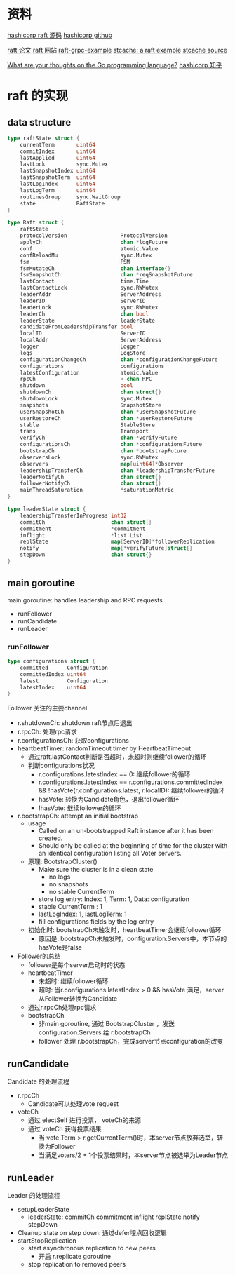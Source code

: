


# 资料


[hashicorp raft 源码](https://github.com/hashicorp/raft)
[hashicorp github](https://github.com/hashicorp)

[raft 论文](https://raft.github.io/raft.pdf)
[raft 网站](https://raft.github.io/)
[raft-grpc-example](https://github.com/Jille/raft-grpc-example)
[stcache: a raft example](https://cloud.tencent.com/developer/article/1183490)
[stcache source](https://github.com/KunTjz/stcache)



[What are your thoughts on the Go programming language?](https://news.ycombinator.com/item?id=24887521)
[hashicorp 知乎](https://www.zhihu.com/people/hashicorpchina)






# raft 的实现


## data structure


```go
type raftState struct {
    currentTerm       uint64
    commitIndex       uint64
    lastApplied       uint64
    lastLock          sync.Mutex
    lastSnapshotIndex uint64
    lastSnapshotTerm  uint64
    lastLogIndex      uint64
    lastLogTerm       uint64
    routinesGroup     sync.WaitGroup
    state             RaftState
}
```



```go
type Raft struct {
    raftState
    protocolVersion                 ProtocolVersion
    applyCh                         chan *logFuture
    conf                            atomic.Value
    confReloadMu                    sync.Mutex
    fsm                             FSM
    fsmMutateCh                     chan interface{}
    fsmSnapshotCh                   chan *reqSnapshotFuture
    lastContact                     time.Time
    lastContactLock                 sync.RWMutex
    leaderAddr                      ServerAddress
    leaderID                        ServerID
    leaderLock                      sync.RWMutex
    leaderCh                        chan bool
    leaderState                     leaderState
    candidateFromLeadershipTransfer bool
    localID                         ServerID
    localAddr                       ServerAddress
    logger                          Logger
    logs                            LogStore
    configurationChangeCh           chan *configurationChangeFuture
    configurations                  configurations
    latestConfiguration             atomic.Value
    rpcCh                           <-chan RPC
    shutdown                        bool
    shutdownCh                      chan struct{}
    shutdownLock                    sync.Mutex
    snapshots                       SnapshotStore
    userSnapshotCh                  chan *userSnapshotFuture
    userRestoreCh                   chan *userRestoreFuture
    stable                          StableStore
    trans                           Transport
    verifyCh                        chan *verifyFuture
    configurationsCh                chan *configurationsFuture
    bootstrapCh                     chan *bootstrapFuture
    observersLock                   sync.RWMutex
    observers                       map[uint64]*Observer
    leadershipTransferCh            chan *leadershipTransferFuture
    leaderNotifyCh                  chan struct{}
    followerNotifyCh                chan struct{}
    mainThreadSaturation            *saturationMetric
}
```


```go
type leaderState struct {
    leadershipTransferInProgress int32
    commitCh                     chan struct{}
    commitment                   *commitment
    inflight                     *list.List
    replState                    map[ServerID]*followerReplication
    notify                       map[*verifyFuture]struct{}
    stepDown                     chan struct{}
}
```




## main goroutine



main goroutine: handles leadership and RPC requests
- runFollower
- runCandidate
- runLeader



###  runFollower


```go
type configurations struct {
    committed      Configuration
    committedIndex uint64
    latest         Configuration
    latestIndex    uint64
}
```




Follower 关注的主要channel
- r.shutdownCh: shutdown raft节点后退出
- r.rpcCh: 处理rpc请求
- r.configurationsCh: 获取configurations
- heartbeatTimer: randomTimeout timer by HeartbeatTimeout 
	- 通过raft.lastContact判断是否超时，未超时则继续follower的循环
	- 判断configurations状况
		- r.configurations.latestIndex == 0:  继续follower的循环
		- r.configurations.latestIndex == r.configurations.committedIndex && !hasVote(r.configurations.latest, r.localID): 继续follower的循环
		- hasVote: 转换为Candidate角色，退出follower循环
		- !hasVote: 继续follower的循环
- r.bootstrapCh: attempt an initial bootstrap
	- usage
		- Called on an un-bootstrapped Raft instance after it has been created.
		- Should only be called at the beginning of time for the cluster with an identical configuration listing all Voter servers.
	- 原理: BootstrapCluster()
		- Make sure the cluster is in a clean state
			- no logs
			- no snapshots
			- no stable CurrentTerm
		- store log entry: Index: 1, Term: 1, Data: configuration
		- stable CurrentTerm : 1
		- lastLogIndex: 1, lastLogTerm: 1
		- fill configurations fields by the log entry
	- 初始化时: bootstrapCh未触发时，heartbeatTimer会继续follower循环
		- 原因是: bootstrapCh未触发时，configuration.Servers中，本节点的hasVote是false
- Follower的总结
	- follower是每个server启动时的状态
	- heartbeatTimer
		- 未超时: 继续follower循环
		- 超时: 当r.configurations.latestIndex > 0 && hasVote 满足，server从Follower转换为Candidate
	- 通过r.rpcCh处理rpc请求
	- bootstrapCh
		- 非main goroutine, 通过 BootstrapCluster ，发送configuration.Servers 给 r.bootstrapCh
		- follower 处理 r.bootstrapCh，完成server节点configuration的改变





## runCandidate

Candidate 的处理流程
- r.rpcCh
	- Candidate可以处理vote request
- voteCh
	- 通过 electSelf 进行投票， voteCh的来源
	- 通过 voteCh 获得投票结果
		- 当 vote.Term > r.getCurrentTerm()时，本server节点放弃选举，转换为Follower
		- 当满足voters/2 + 1个投票结果时，本server节点被选举为Leader节点


## runLeader



Leader 的处理流程
- setupLeaderState
	- leaderState: commitCh commitment inflight replState notify stepDown
- Cleanup state on step down: 通过defer埋点回收逻辑
- startStopReplication
	- start asynchronous replication to new peers
		- 开启 r.replicate goroutine
	- stop replication to removed peers
